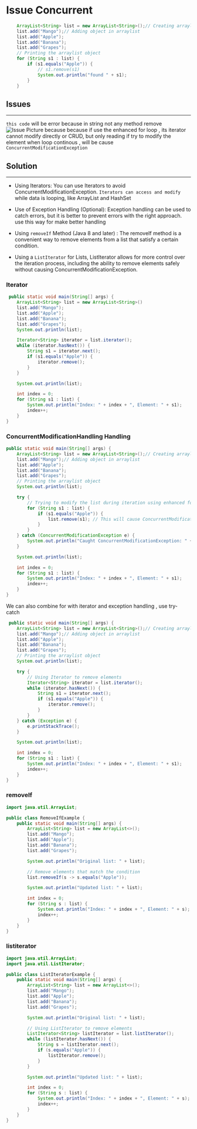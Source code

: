 # Issue Concurrent

```java
    ArrayList<String> list = new ArrayList<String>();// Creating arraylist
    list.add("Mango");// Adding object in arraylist
    list.add("Apple");
    list.add("Banana");
    list.add("Grapes");
    // Printing the arraylist object
    for (String s1 : list) {
        if (s1.equals("Apple")) {
            // s1.remove(s1)
            System.out.println("found " + s1);
        }
    }
```

## Issues

---

`this code` will be error because in string not any method remove
![Issue Picture](/Assignment5Update/assets/issue.png)
because
because if use the enhanced for loop , its iterator cannot modify directly or CRUD, but only reading
if try to modify the element when loop continous , will be cause `ConcurrentModificationException`

## Solution

---

- Using Iterators: You can use Iterators to avoid ConcurrentModificationException.
  `Iterators can access and modify` while data is looping, like ArrayList and HashSet

- Use of Exception Handling (Optional): Exception handling can be used to catch errors, but it is better to prevent errors with the right approach.
  use this way for make better handling

- Using `removeIf` Method (Java 8 and later) : The removeIf method is a convenient way to remove elements from a list that satisfy a certain condition.

- Using a `ListIterator` for Lists, ListIterator allows for more control over the iteration process, including the ability to remove elements safely without causing ConcurrentModificationException.

### **Iterator**

```java
 public static void main(String[] args) {
    ArrayList<String> list = new ArrayList<String>()
    list.add("Mango");
    list.add("Apple");
    list.add("Banana");
    list.add("Grapes");
    System.out.println(list);

    Iterator<String> iterator = list.iterator();
    while (iterator.hasNext()) {
        String s1 = iterator.next();
        if (s1.equals("Apple")) {
            iterator.remove();
        }
    }

    System.out.println(list);

    int index = 0;
    for (String s1 : list) {
        System.out.println("Index: " + index + ", Element: " + s1);
        index++;
    }
}
```

### **ConcurrentModificationHandling Handling**

```java
public static void main(String[] args) {
    ArrayList<String> list = new ArrayList<String>();// Creating arraylist
    list.add("Mango");// Adding object in arraylist
    list.add("Apple");
    list.add("Banana");
    list.add("Grapes");
    // Printing the arraylist object
    System.out.println(list);

    try {
        // Trying to modify the list during iteration using enhanced for loop
        for (String s1 : list) {
            if (s1.equals("Apple")) {
                list.remove(s1); // This will cause ConcurrentModificationException
            }
        }
    } catch (ConcurrentModificationException e) {
        System.out.println("Caught ConcurrentModificationException: " + e.getMessage());
    }

    System.out.println(list);

    int index = 0;
    for (String s1 : list) {
        System.out.println("Index: " + index + ", Element: " + s1);
        index++;
    }
}
```

We can also combine for with iterator and exception handling , use try-catch

```java
 public static void main(String[] args) {
    ArrayList<String> list = new ArrayList<String>();// Creating arraylist
    list.add("Mango");// Adding object in arraylist
    list.add("Apple");
    list.add("Banana");
    list.add("Grapes");
    // Printing the arraylist object
    System.out.println(list);

    try {
        // Using Iterator to remove elements
        Iterator<String> iterator = list.iterator();
        while (iterator.hasNext()) {
            String s1 = iterator.next();
            if (s1.equals("Apple")) {
                iterator.remove();
            }
        }
    } catch (Exception e) {
        e.printStackTrace();
    }

    System.out.println(list);

    int index = 0;
    for (String s1 : list) {
        System.out.println("Index: " + index + ", Element: " + s1);
        index++;
    }
}
```

### **removeIf**

```java
import java.util.ArrayList;

public class RemoveIfExample {
    public static void main(String[] args) {
        ArrayList<String> list = new ArrayList<>();
        list.add("Mango");
        list.add("Apple");
        list.add("Banana");
        list.add("Grapes");

        System.out.println("Original list: " + list);

        // Remove elements that match the condition
        list.removeIf(s -> s.equals("Apple"));

        System.out.println("Updated list: " + list);

        int index = 0;
        for (String s : list) {
            System.out.println("Index: " + index + ", Element: " + s);
            index++;
        }
    }
}
```

### listiterator

```java
import java.util.ArrayList;
import java.util.ListIterator;

public class ListIteratorExample {
    public static void main(String[] args) {
        ArrayList<String> list = new ArrayList<>();
        list.add("Mango");
        list.add("Apple");
        list.add("Banana");
        list.add("Grapes");

        System.out.println("Original list: " + list);

        // Using ListIterator to remove elements
        ListIterator<String> listIterator = list.listIterator();
        while (listIterator.hasNext()) {
            String s = listIterator.next();
            if (s.equals("Apple")) {
                listIterator.remove();
            }
        }

        System.out.println("Updated list: " + list);

        int index = 0;
        for (String s : list) {
            System.out.println("Index: " + index + ", Element: " + s);
            index++;
        }
    }
}
```
